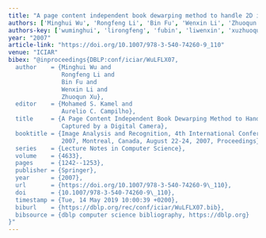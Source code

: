 ```yaml
---
title: "A page content independent book dewarping method to handle 2D images captured by a digital camera"
authors: ['Minghui Wu', 'Rongfeng Li', 'Bin Fu', 'Wenxin Li', 'Zhuoqun Xu']
authors-key: ['wuminghui', 'lirongfeng', 'fubin', 'liwenxin', 'xuzhuoqun']
year: "2007"
article-link: "https://doi.org/10.1007/978-3-540-74260-9_110"
venue: "ICIAR"
bibex: "@inproceedings{DBLP:conf/iciar/WuLFLX07,
  author    = {Minghui Wu and
               Rongfeng Li and
               Bin Fu and
               Wenxin Li and
               Zhuoqun Xu},
  editor    = {Mohamed S. Kamel and
               Aurelio C. Campilho},
  title     = {A Page Content Independent Book Dewarping Method to Handle 2D Images
               Captured by a Digital Camera},
  booktitle = {Image Analysis and Recognition, 4th International Conference, {ICIAR}
               2007, Montreal, Canada, August 22-24, 2007, Proceedings},
  series    = {Lecture Notes in Computer Science},
  volume    = {4633},
  pages     = {1242--1253},
  publisher = {Springer},
  year      = {2007},
  url       = {https://doi.org/10.1007/978-3-540-74260-9\_110},
  doi       = {10.1007/978-3-540-74260-9\_110},
  timestamp = {Tue, 14 May 2019 10:00:39 +0200},
  biburl    = {https://dblp.org/rec/conf/iciar/WuLFLX07.bib},
  bibsource = {dblp computer science bibliography, https://dblp.org}
}"
---
```

